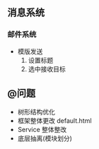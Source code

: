 ## 消息系统
### 邮件系统
- 模版发送
    1. 设置标题
    2. 选中接收目标





## @问题
- 树形结构优化
- 框架整体更改 default.html
- Service 整体整改
- 底层抽离(模块划分)